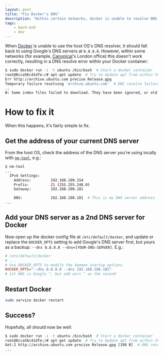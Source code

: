 ```yaml
---
layout: post
title: "Fix Docker's DNS"
description: "Within certain networks, docker is unable to resolve DNS correctly. When this happens, here's how to fix it."
tags:
    - back-end
    - dev
---
```


When [Docker](https://www.docker.com/) is unable to use the host OS's DNS resolver, it should fall back to using Google's DNS servers at `8.8.8.8`. However, within some networks (for example, [Canonical](http://www.canonical.com/about)'s London office) this doesn't work correctly, resulting in a DNS resolve error within your Docker container:

``` bash
$ sudo docker run -i -t ubuntu /bin/bash  # Start a docker container
root@0cca56c41dfe:/# apt-get update  # Try to Update apt from within the container
Err http://archive.ubuntu.com precise Release.gpg
Temporary failure resolving 'archive.ubuntu.com'  # DNS resolve failure
..
W: Some index files failed to download. They have been ignored, or old ones used instead.
```

How to fix it
===

When this happens, it's fairly simple to fix.

Get the address of your current DNS server
---

From the host OS, check the address of the DNS server you're using locally with [`nm-tool`](http://linux.die.net/man/1/nm-tool), e.g.:

``` bash
$ nm-tool
...
  IPv4 Settings:
    Address:         192.168.100.154
    Prefix:          21 (255.255.248.0)
    Gateway:         192.168.100.101

    DNS:             192.168.100.101  # This is my DNS server address
...
```

Add your DNS server as a 2nd DNS server for Docker
---

Now open up the docker config file at `/etc/default/docker`, and update or replace the `DOCKER_OPTS` setting to add Google's DNS server first, but yours as a backup: `--dns 8.8.8.8 --dns=[YOUR-DNS-SERVER]`. E.g.:

``` ini
# /etc/default/docker
# ...
# Use DOCKER_OPTS to modify the daemon startup options.
DOCKER_OPTS="--dns 8.8.8.8 --dns 192.168.100.102"
# 1st DNS is Google ^, but add ours ^ as the second
```

Restart Docker
---

``` bash
sudo service docker restart
```

Success?
---

Hopefully, all should now be well:

``` bash
$ sudo docker run -i -t ubuntu /bin/bash  # Start a docker container
root@0cca56c41dfe:/# apt-get update  # Try to Update apt from within the container
Get:1 http://archive.ubuntu.com precise Release.gpg [198 B]  # DNS resolves properly
...
```

